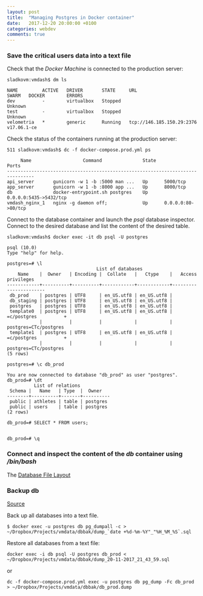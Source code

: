 ```yaml
---
layout: post
title:  "Managing Postgres in Docker container"
date:   2017-12-20 20:00:00 +0100
categories: webdev
comments: true
---
```



### Save the critical users data into a text file

Check that the *Docker Machine* is connected to the production server:

```
sladkovm:vmdash$ dm ls

NAME         ACTIVE   DRIVER       STATE     URL                         SWARM   DOCKER        ERRORS
dev          -        virtualbox   Stopped                                       Unknown       
test         -        virtualbox   Stopped                                       Unknown       
velometria   *        generic      Running   tcp://146.185.150.29:2376           v17.06.1-ce
```

Check the status of the containers running at the production server:

```
511 sladkovm:vmdash$ dc -f docker-compose.prod.yml ps

     Name                   Command               State           Ports         
--------------------------------------------------------------------------------
api_server       gunicorn -w 1 -b :5000 man ...   Up      5000/tcp              
app_server       gunicorn -w 1 -b :8000 app ...   Up      8000/tcp              
db               docker-entrypoint.sh postgres    Up      0.0.0.0:5435->5432/tcp
vmdash_nginx_1   nginx -g daemon off;             Up      0.0.0.0:80->80/tcp  
```

Connect to the database container and launch the *psql* database inspector. Connect to the desired database and list the content of the desired table.

```
sladkovm:vmdash$ docker exec -it db psql -U postgres

psql (10.0)
Type "help" for help.

postgres=# \l
                                 List of databases
    Name    |  Owner   | Encoding |  Collate   |   Ctype    |   Access privileges   
------------+----------+----------+------------+------------+-----------------------
 db_prod    | postgres | UTF8     | en_US.utf8 | en_US.utf8 |
 db_staging | postgres | UTF8     | en_US.utf8 | en_US.utf8 |
 postgres   | postgres | UTF8     | en_US.utf8 | en_US.utf8 |
 template0  | postgres | UTF8     | en_US.utf8 | en_US.utf8 | =c/postgres          +
            |          |          |            |            | postgres=CTc/postgres
 template1  | postgres | UTF8     | en_US.utf8 | en_US.utf8 | =c/postgres          +
            |          |          |            |            | postgres=CTc/postgres
(5 rows)

postgres=# \c db_prod

You are now connected to database "db_prod" as user "postgres".
db_prod=# \dt
          List of relations
 Schema |   Name   | Type  |  Owner   
--------+----------+-------+----------
 public | athletes | table | postgres
 public | users    | table | postgres
(2 rows)

db_prod=# SELECT * FROM users;


db_prod=# \q
```

### Connect and inspect the content of the *db* container using */bin/bash*

The [Database File Layout](https://www.postgresql.org/docs/9.2/static/storage-file-layout.html)


### Backup db

[Source](https://libertyseeds.ca/2017/08/07/PostgreSQL-Backup-and-Restore-Between-Docker-composed-Containers/)

Back up all databases into a text file.

```
$ docker exec -u postgres db pg_dumpall -c > ~/Dropbox/Projects/vmdata/dbbak/dump_`date +%d-%m-%Y"_"%H_%M_%S`.sql
```

Restore all databases from a text file:

```
docker exec -i db psql -U postgres db_prod < ~/Dropbox/Projects/vmdata/dbbak/dump_20-11-2017_21_43_59.sql
```


or

```
dc -f docker-compose.prod.yml exec -u postgres db pg_dump -Fc db_prod > ~/Dropbox/Projects/vmdata/dbbak/db_prod.dump
```
